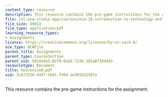```yaml
---
content_type: resource
description: This resource contains the pre-game instructions for the assignment.
file: /ol-ocw-studio-app/courses/esd-10-introduction-to-technology-and-policy-fall-2006/3cb73238419f56d1f46dae303432597a_hw3revised.pdf
file_size: 40813
file_type: application/pdf
learning_resource_types:
- Assignments
license: https://creativecommons.org/licenses/by-nc-sa/4.0/
ocw_type: OCWFile
parent_title: Assignments
parent_type: CourseSection
parent_uid: 58c0e0a2-82f0-0a2d-7236-185a8f38d443
resourcetype: Document
title: hw3revised.pdf
uid: 3cb73238-419f-56d1-f46d-ae303432597a
---
```

This resource contains the pre-game instructions for the assignment.